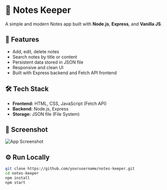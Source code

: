 # 📝 Notes Keeper

A simple and modern Notes app built with **Node.js**, **Express**, and **Vanilla JS**.

## 🚀 Features
- Add, edit, delete notes
- Search notes by title or content
- Persistent data stored in JSON file
- Responsive and clean UI
- Built with Express backend and Fetch API frontend

## 🛠️ Tech Stack
- **Frontend:** HTML, CSS, JavaScript (Fetch API)
- **Backend:** Node.js, Express
- **Storage:** JSON file (File System)

## 📸 Screenshot
![App Screenshot](./screenshot.png)

## ⚙️ Run Locally
```bash
git clone https://github.com/yourusername/notes-keeper.git
cd notes-keeper
npm install
npm start